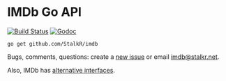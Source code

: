 # IMDb Go API

[![Build Status][1]][2] [![Godoc][3]][4]

`go get github.com/StalkR/imdb`

Bugs, comments, questions: create a [new issue][5] or email [imdb@stalkr.net][6].

Also, IMDb has [alternative interfaces][7].

[1]: https://api.travis-ci.org/StalkR/imdb.png
[2]: https://travis-ci.org/StalkR/imdb
[3]: https://godoc.org/github.com/StalkR/imdb?status.png
[4]: https://godoc.org/github.com/StalkR/imdb
[5]: https://github.com/StalkR/imdb/issues/new
[6]: mailto:imdb@stalkr.net
[7]: http://www.imdb.com/interfaces
